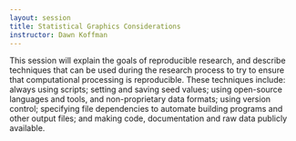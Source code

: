 ```yaml
---
layout: session
title: Statistical Graphics Considerations
instructor: Dawn Koffman
---
```



This session will explain the goals of reproducible research, and describe techniques that can be used during the research process to try to ensure that computational processing is reproducible. These techniques include: always using scripts; setting and saving seed values; using open-source languages and tools, and non-proprietary data formats; using version control; specifying file dependencies to automate building programs and other output files; and making code, documentation and raw data publicly available.
